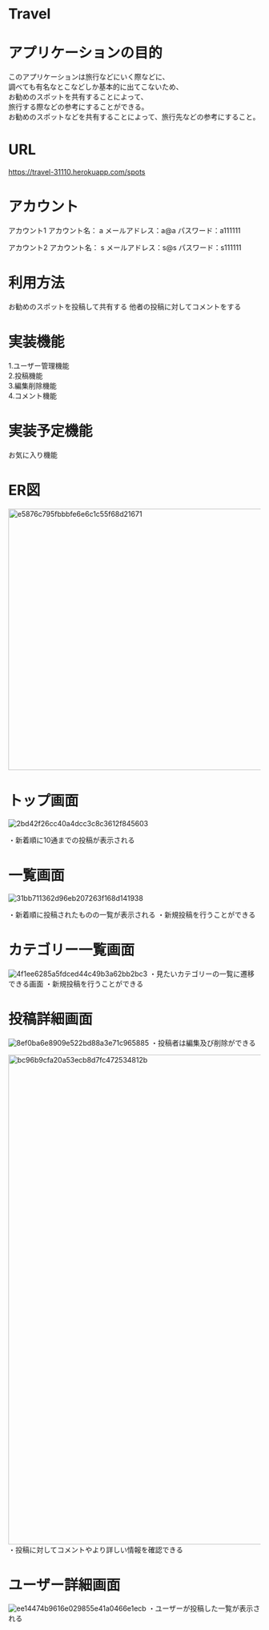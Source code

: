 # Travel

# アプリケーションの目的
このアプリケーションは旅行などにいく際などに、<br>
調べても有名なとこなどしか基本的に出てこないため、<br>
お勧めのスポットを共有することによって、<br>
旅行する際などの参考にすることができる。<br>
お勧めのスポットなどを共有することによって、旅行先などの参考にすること。

# URL
https://travel-31110.herokuapp.com/spots

# アカウント
アカウント1
アカウント名： a
メールアドレス：a@a
パスワード：a111111 <br>

アカウント2
アカウント名： s
メールアドレス：s@s
パスワード：s111111

# 利用方法
お勧めのスポットを投稿して共有する
他者の投稿に対してコメントをする

# 実装機能
1.ユーザー管理機能<br>
2.投稿機能<br>
3.編集削除機能<br>
4.コメント機能<br>

# 実装予定機能
お気に入り機能

# ER図
<img width="522" alt="e5876c795fbbbfe6e6c1c55f68d21671" src="https://user-images.githubusercontent.com/72244032/99939323-25b2d080-2dad-11eb-91da-250eb59f7e51.png">

# トップ画面
![2bd42f26cc40a4dcc3c8c3612f845603](https://user-images.githubusercontent.com/72244032/100205806-ed47f980-2f48-11eb-8267-dcba312c1eec.png)

・新着順に10通までの投稿が表示される
# 一覧画面
![31bb711362d96eb207263f168d141938](https://user-images.githubusercontent.com/72244032/100205913-0d77b880-2f49-11eb-8506-9c400bbe5152.jpg)

・新着順に投稿されたものの一覧が表示される
・新規投稿を行うことができる

# カテゴリー一覧画面
![4f1ee6285a5fdced44c49b3a62bb2bc3](https://user-images.githubusercontent.com/72244032/100206360-9131a500-2f49-11eb-94eb-752a671310d8.jpg)
・見たいカテゴリーの一覧に遷移できる画面
・新規投稿を行うことができる
# 投稿詳細画面
![8ef0ba6e8909e522bd88a3e71c965885](https://user-images.githubusercontent.com/72244032/100206114-457efb80-2f49-11eb-8562-93e4c42ff844.jpg)
・投稿者は編集及び削除ができる<br>

<img width="978" alt="bc96b9cfa20a53ecb8d7fc472534812b" src="https://user-images.githubusercontent.com/72244032/100206164-53cd1780-2f49-11eb-8e0f-e9f2add5e3e7.png">
・投稿に対してコメントやより詳しい情報を確認できる

# ユーザー詳細画面
![ee14474b9616e029855e41a0466e1ecb](https://user-images.githubusercontent.com/72244032/100206410-a27ab180-2f49-11eb-9807-e9b2ed5d3939.jpg)
・ユーザーが投稿した一覧が表示される